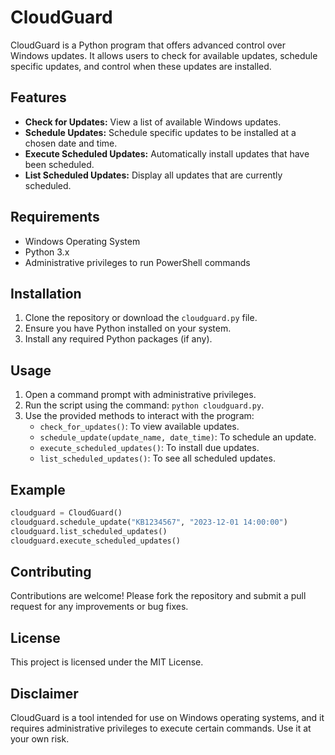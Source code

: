 # CloudGuard

CloudGuard is a Python program that offers advanced control over Windows updates. It allows users to check for available updates, schedule specific updates, and control when these updates are installed.

## Features

- **Check for Updates:** View a list of available Windows updates.
- **Schedule Updates:** Schedule specific updates to be installed at a chosen date and time.
- **Execute Scheduled Updates:** Automatically install updates that have been scheduled.
- **List Scheduled Updates:** Display all updates that are currently scheduled.

## Requirements

- Windows Operating System
- Python 3.x
- Administrative privileges to run PowerShell commands

## Installation

1. Clone the repository or download the `cloudguard.py` file.
2. Ensure you have Python installed on your system.
3. Install any required Python packages (if any).

## Usage

1. Open a command prompt with administrative privileges.
2. Run the script using the command: `python cloudguard.py`.
3. Use the provided methods to interact with the program:
   - `check_for_updates()`: To view available updates.
   - `schedule_update(update_name, date_time)`: To schedule an update.
   - `execute_scheduled_updates()`: To install due updates.
   - `list_scheduled_updates()`: To see all scheduled updates.

## Example

```python
cloudguard = CloudGuard()
cloudguard.schedule_update("KB1234567", "2023-12-01 14:00:00")
cloudguard.list_scheduled_updates()
cloudguard.execute_scheduled_updates()
```

## Contributing

Contributions are welcome! Please fork the repository and submit a pull request for any improvements or bug fixes.

## License

This project is licensed under the MIT License.

## Disclaimer

CloudGuard is a tool intended for use on Windows operating systems, and it requires administrative privileges to execute certain commands. Use it at your own risk.